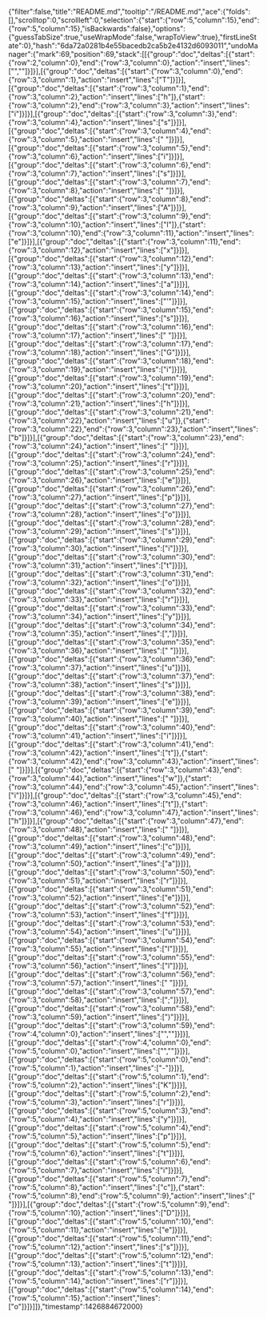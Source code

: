 {"filter":false,"title":"README.md","tooltip":"/README.md","ace":{"folds":[],"scrolltop":0,"scrollleft":0,"selection":{"start":{"row":5,"column":15},"end":{"row":5,"column":15},"isBackwards":false},"options":{"guessTabSize":true,"useWrapMode":false,"wrapToView":true},"firstLineState":0},"hash":"6da72a0281b4e55bacedb2ca5b2e4132d6093011","undoManager":{"mark":69,"position":69,"stack":[[{"group":"doc","deltas":[{"start":{"row":2,"column":0},"end":{"row":3,"column":0},"action":"insert","lines":["",""]}]}],[{"group":"doc","deltas":[{"start":{"row":3,"column":0},"end":{"row":3,"column":1},"action":"insert","lines":["T"]}]}],[{"group":"doc","deltas":[{"start":{"row":3,"column":1},"end":{"row":3,"column":2},"action":"insert","lines":["h"]},{"start":{"row":3,"column":2},"end":{"row":3,"column":3},"action":"insert","lines":["i"]}]}],[{"group":"doc","deltas":[{"start":{"row":3,"column":3},"end":{"row":3,"column":4},"action":"insert","lines":["s"]}]}],[{"group":"doc","deltas":[{"start":{"row":3,"column":4},"end":{"row":3,"column":5},"action":"insert","lines":[" "]}]}],[{"group":"doc","deltas":[{"start":{"row":3,"column":5},"end":{"row":3,"column":6},"action":"insert","lines":["i"]}]}],[{"group":"doc","deltas":[{"start":{"row":3,"column":6},"end":{"row":3,"column":7},"action":"insert","lines":["s"]}]}],[{"group":"doc","deltas":[{"start":{"row":3,"column":7},"end":{"row":3,"column":8},"action":"insert","lines":[" "]}]}],[{"group":"doc","deltas":[{"start":{"row":3,"column":8},"end":{"row":3,"column":9},"action":"insert","lines":["A"]}]}],[{"group":"doc","deltas":[{"start":{"row":3,"column":9},"end":{"row":3,"column":10},"action":"insert","lines":["l"]},{"start":{"row":3,"column":10},"end":{"row":3,"column":11},"action":"insert","lines":["e"]}]}],[{"group":"doc","deltas":[{"start":{"row":3,"column":11},"end":{"row":3,"column":12},"action":"insert","lines":["x"]}]}],[{"group":"doc","deltas":[{"start":{"row":3,"column":12},"end":{"row":3,"column":13},"action":"insert","lines":["y"]}]}],[{"group":"doc","deltas":[{"start":{"row":3,"column":13},"end":{"row":3,"column":14},"action":"insert","lines":["a"]}]}],[{"group":"doc","deltas":[{"start":{"row":3,"column":14},"end":{"row":3,"column":15},"action":"insert","lines":["'"]}]}],[{"group":"doc","deltas":[{"start":{"row":3,"column":15},"end":{"row":3,"column":16},"action":"insert","lines":["s"]}]}],[{"group":"doc","deltas":[{"start":{"row":3,"column":16},"end":{"row":3,"column":17},"action":"insert","lines":[" "]}]}],[{"group":"doc","deltas":[{"start":{"row":3,"column":17},"end":{"row":3,"column":18},"action":"insert","lines":["G"]}]}],[{"group":"doc","deltas":[{"start":{"row":3,"column":18},"end":{"row":3,"column":19},"action":"insert","lines":["i"]}]}],[{"group":"doc","deltas":[{"start":{"row":3,"column":19},"end":{"row":3,"column":20},"action":"insert","lines":["t"]}]}],[{"group":"doc","deltas":[{"start":{"row":3,"column":20},"end":{"row":3,"column":21},"action":"insert","lines":["h"]}]}],[{"group":"doc","deltas":[{"start":{"row":3,"column":21},"end":{"row":3,"column":22},"action":"insert","lines":["u"]},{"start":{"row":3,"column":22},"end":{"row":3,"column":23},"action":"insert","lines":["b"]}]}],[{"group":"doc","deltas":[{"start":{"row":3,"column":23},"end":{"row":3,"column":24},"action":"insert","lines":[" "]}]}],[{"group":"doc","deltas":[{"start":{"row":3,"column":24},"end":{"row":3,"column":25},"action":"insert","lines":["r"]}]}],[{"group":"doc","deltas":[{"start":{"row":3,"column":25},"end":{"row":3,"column":26},"action":"insert","lines":["e"]}]}],[{"group":"doc","deltas":[{"start":{"row":3,"column":26},"end":{"row":3,"column":27},"action":"insert","lines":["p"]}]}],[{"group":"doc","deltas":[{"start":{"row":3,"column":27},"end":{"row":3,"column":28},"action":"insert","lines":["o"]}]}],[{"group":"doc","deltas":[{"start":{"row":3,"column":28},"end":{"row":3,"column":29},"action":"insert","lines":["s"]}]}],[{"group":"doc","deltas":[{"start":{"row":3,"column":29},"end":{"row":3,"column":30},"action":"insert","lines":["i"]}]}],[{"group":"doc","deltas":[{"start":{"row":3,"column":30},"end":{"row":3,"column":31},"action":"insert","lines":["t"]}]}],[{"group":"doc","deltas":[{"start":{"row":3,"column":31},"end":{"row":3,"column":32},"action":"insert","lines":["o"]}]}],[{"group":"doc","deltas":[{"start":{"row":3,"column":32},"end":{"row":3,"column":33},"action":"insert","lines":["r"]}]}],[{"group":"doc","deltas":[{"start":{"row":3,"column":33},"end":{"row":3,"column":34},"action":"insert","lines":["y"]}]}],[{"group":"doc","deltas":[{"start":{"row":3,"column":34},"end":{"row":3,"column":35},"action":"insert","lines":[","]}]}],[{"group":"doc","deltas":[{"start":{"row":3,"column":35},"end":{"row":3,"column":36},"action":"insert","lines":[" "]}]}],[{"group":"doc","deltas":[{"start":{"row":3,"column":36},"end":{"row":3,"column":37},"action":"insert","lines":["u"]}]}],[{"group":"doc","deltas":[{"start":{"row":3,"column":37},"end":{"row":3,"column":38},"action":"insert","lines":["s"]}]}],[{"group":"doc","deltas":[{"start":{"row":3,"column":38},"end":{"row":3,"column":39},"action":"insert","lines":["e"]}]}],[{"group":"doc","deltas":[{"start":{"row":3,"column":39},"end":{"row":3,"column":40},"action":"insert","lines":[" "]}]}],[{"group":"doc","deltas":[{"start":{"row":3,"column":40},"end":{"row":3,"column":41},"action":"insert","lines":["i"]}]}],[{"group":"doc","deltas":[{"start":{"row":3,"column":41},"end":{"row":3,"column":42},"action":"insert","lines":["t"]},{"start":{"row":3,"column":42},"end":{"row":3,"column":43},"action":"insert","lines":[" "]}]}],[{"group":"doc","deltas":[{"start":{"row":3,"column":43},"end":{"row":3,"column":44},"action":"insert","lines":["w"]},{"start":{"row":3,"column":44},"end":{"row":3,"column":45},"action":"insert","lines":["i"]}]}],[{"group":"doc","deltas":[{"start":{"row":3,"column":45},"end":{"row":3,"column":46},"action":"insert","lines":["t"]},{"start":{"row":3,"column":46},"end":{"row":3,"column":47},"action":"insert","lines":["h"]}]}],[{"group":"doc","deltas":[{"start":{"row":3,"column":47},"end":{"row":3,"column":48},"action":"insert","lines":[" "]}]}],[{"group":"doc","deltas":[{"start":{"row":3,"column":48},"end":{"row":3,"column":49},"action":"insert","lines":["c"]}]}],[{"group":"doc","deltas":[{"start":{"row":3,"column":49},"end":{"row":3,"column":50},"action":"insert","lines":["a"]}]}],[{"group":"doc","deltas":[{"start":{"row":3,"column":50},"end":{"row":3,"column":51},"action":"insert","lines":["r"]}]}],[{"group":"doc","deltas":[{"start":{"row":3,"column":51},"end":{"row":3,"column":52},"action":"insert","lines":["e"]}]}],[{"group":"doc","deltas":[{"start":{"row":3,"column":52},"end":{"row":3,"column":53},"action":"insert","lines":["f"]}]}],[{"group":"doc","deltas":[{"start":{"row":3,"column":53},"end":{"row":3,"column":54},"action":"insert","lines":["u"]}]}],[{"group":"doc","deltas":[{"start":{"row":3,"column":54},"end":{"row":3,"column":55},"action":"insert","lines":["l"]}]}],[{"group":"doc","deltas":[{"start":{"row":3,"column":55},"end":{"row":3,"column":56},"action":"insert","lines":["l"]}]}],[{"group":"doc","deltas":[{"start":{"row":3,"column":56},"end":{"row":3,"column":57},"action":"insert","lines":[" "]}]}],[{"group":"doc","deltas":[{"start":{"row":3,"column":57},"end":{"row":3,"column":58},"action":"insert","lines":[";"]}]}],[{"group":"doc","deltas":[{"start":{"row":3,"column":58},"end":{"row":3,"column":59},"action":"insert","lines":[")"]}]}],[{"group":"doc","deltas":[{"start":{"row":3,"column":59},"end":{"row":4,"column":0},"action":"insert","lines":["",""]}]}],[{"group":"doc","deltas":[{"start":{"row":4,"column":0},"end":{"row":5,"column":0},"action":"insert","lines":["",""]}]}],[{"group":"doc","deltas":[{"start":{"row":5,"column":0},"end":{"row":5,"column":1},"action":"insert","lines":["-"]}]}],[{"group":"doc","deltas":[{"start":{"row":5,"column":1},"end":{"row":5,"column":2},"action":"insert","lines":["K"]}]}],[{"group":"doc","deltas":[{"start":{"row":5,"column":2},"end":{"row":5,"column":3},"action":"insert","lines":["r"]}]}],[{"group":"doc","deltas":[{"start":{"row":5,"column":3},"end":{"row":5,"column":4},"action":"insert","lines":["y"]}]}],[{"group":"doc","deltas":[{"start":{"row":5,"column":4},"end":{"row":5,"column":5},"action":"insert","lines":["p"]}]}],[{"group":"doc","deltas":[{"start":{"row":5,"column":5},"end":{"row":5,"column":6},"action":"insert","lines":["t"]}]}],[{"group":"doc","deltas":[{"start":{"row":5,"column":6},"end":{"row":5,"column":7},"action":"insert","lines":["i"]}]}],[{"group":"doc","deltas":[{"start":{"row":5,"column":7},"end":{"row":5,"column":8},"action":"insert","lines":["c"]},{"start":{"row":5,"column":8},"end":{"row":5,"column":9},"action":"insert","lines":[" "]}]}],[{"group":"doc","deltas":[{"start":{"row":5,"column":9},"end":{"row":5,"column":10},"action":"insert","lines":["D"]}]}],[{"group":"doc","deltas":[{"start":{"row":5,"column":10},"end":{"row":5,"column":11},"action":"insert","lines":["e"]}]}],[{"group":"doc","deltas":[{"start":{"row":5,"column":11},"end":{"row":5,"column":12},"action":"insert","lines":["s"]}]}],[{"group":"doc","deltas":[{"start":{"row":5,"column":12},"end":{"row":5,"column":13},"action":"insert","lines":["t"]}]}],[{"group":"doc","deltas":[{"start":{"row":5,"column":13},"end":{"row":5,"column":14},"action":"insert","lines":["r"]}]}],[{"group":"doc","deltas":[{"start":{"row":5,"column":14},"end":{"row":5,"column":15},"action":"insert","lines":["o"]}]}]]},"timestamp":1426884672000}